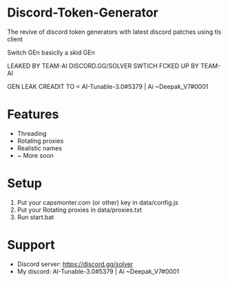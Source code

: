 # Discord-Token-Generator
The revive of discord token generators with latest discord patches using tls client

Switch GEn basiclly a skid GEn 

LEAKED BY TEAM-AI
DISCORD.GG/SOLVER
SWTICH FCKED UP BY TEAM-AI

GEN LEAK CREADIT TO = AI-Tunable-3.0#5379 | Ai ~Deepak_V7#0001

# Features
+ Threading
+ Rotating proxies
+ Realistic names
+ ~ More soon

# Setup

1. Put your capsmonter.com (or other) key in  data/config.js
3. Put your Rotating proxies in data/proxies.txt
2. Run start.bat

# Support

+ Discord server: https://discord.gg/solver
+ My discord: AI-Tunable-3.0#5379 | Ai ~Deepak_V7#0001
